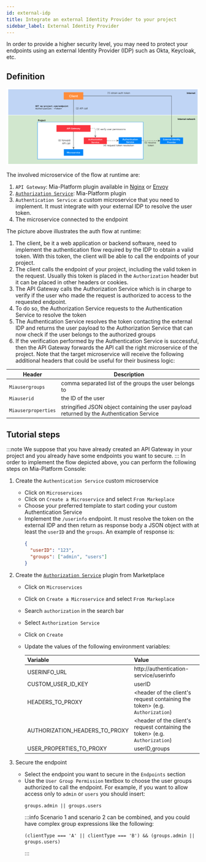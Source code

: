 ```yaml
---
id: external-idp 
title: Integrate an external Identity Provider to your project
sidebar_label: External Identity Provider
---
```


In order to provide a higher security level, you may need to protect your endpoints using an external Identity Provider (IDP) such as Okta, Keycloak, etc.

## Definition

![Scenario2](img/auth-scenario2.png)

The involved microservice of the flow at runtime are:
1. `API Gateway`: Mia-Platform plugin available in [Nginx](/runtime_suite/api-gateway/10_overview.md) or [Envoy](/runtime_suite/envoy-api-gateway/overview.md)
2. [`Authorization Service`](/runtime_suite/authorization-service/10_overview.md): Mia-Platform plugin
3. `Authentication Service`: a custom microservice that you need to implement. It must integrate with your external IDP to resolve the user token.
4. The microservice connected to the endpoint 

The picture above illustrates the auth flow at runtime:
1. The client, be it a web application or backend software, need to implement the authentication flow required by the IDP to obtain a valid token. With this token, the client will be able to call the endpoints of your project.
2. The client calls the endpoint of your project, including the valid token in the request. Usually this token is placed in the `Authorization` header but it can be placed in other headers or cookies.
3. The API Gateway calls the Authorization Service which is in charge to verify if the user who made the request is authorized to access to the requested endpoint.
4. To do so, the Authorization Service requests to the Authentication Service to resolve the token
5. The Authentication Service resolves the token contacting the external IDP and returns the user payload to the Authorization Service that can now check if the user belongs to the authorized groups 
6. If the verification performed by the Authentication Service is successful, then the API Gateway forwards the API call the right microservice of the project. Note that the target microservice will receive the following additional headers that could be useful for their business logic:
  
  | Header              | Description                                                                                |
  | --------------------| ------------------------------------------------------------------------------------------ |
  | `Miausergroups`     | comma separated list of the groups the user belongs to                                     |
  | `Miauserid`         | the ID of the user                                                                         |
  | `Miauserproperties` | stringified JSON object containing the user payload returned by the Authentication Service |



## Tutorial steps
:::note
We suppose that you have already created an API Gateway in your project and you already have some endpoints you want to secure.
:::
In order to implement the flow depicted above, you can perform the following steps on Mia-Platform Console:
1. Create the `Authentication Service` custom microservice
    - Click on `Microservices`
    - Click on `Create a Microservice` and select `From Markeplace`
    - Choose your preferred template to start coding your custom Authentication Service
    - Implement the `/userinfo` endpoint. It must resolve the token on the external IDP and then return as response body a JSON object with at least the `userID` and the `groups`. An example of response is:
      ```json
      {
        "userID": "123",
        "groups": ["admin", "users"]
      }
      ```
2. Create the [`Authorization Service`](/runtime_suite/authorization-service/10_overview.md) plugin from Marketplace
    - Click on `Microservices`
    - Click on `Create a Microservice` and select `From Markeplace`
    - Search `authorization` in the search bar
    - Select `Authorization Service`
    - Click on `Create`
    - Update the values of the following environment variables:

      | Variable                       | Value                                                                        |
      | -------------------------------| ---------------------------------------------------------------------------  |
      | USERINFO_URL                   | http://authentication-service/userinfo                                       |
      | CUSTOM_USER_ID_KEY             | userID                                                                       |
      | HEADERS_TO_PROXY               | <header of the client's request containing the token> (e.g. `Authorization`) |
      | AUTHORIZATION_HEADERS_TO_PROXY | <header of the client's request containing the token> (e.g. `Authorization`) |
      | USER_PROPERTIES_TO_PROXY       | userID,groups                                                                |

3. Secure the endpoint
    - Select the endpoint you want to secure in the `Endpoints` section
    - Use the `User Group Permission` textbox to choose the user groups authorized to call the endpoint. For example, if you want to allow access only to `admin` or `users` you should insert:
      ```
      groups.admin || groups.users
      ```
      :::info
      Scenario 1 and scenario 2 can be combined, and you could have complex group expressions like the following:
        ```
        (clientType === 'A' || clientType === 'B') && (groups.admin || groups.users)
        ```
      :::
